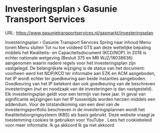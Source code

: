 # Investeringsplan › Gasunie Transport Services

URL: https://www.gasunietransportservices.nl/gasmarkt/investeringsplan

Investeringsplan › Gasunie Transport Services
Spring naar inhoud
Menu tonen
Menu sluiten
Tot nu toe voldeed
GTS
aan deze wettelijke bepaling middels het Kwaliteits- en Capaciteitsdocument (KCD/NOP). In 2018 is echter nationale wetgeving (Besluit 375 en MR WJZ/18038636) aangenomen waarin nadere regels voor het investeringsplan zijn vastgelegd. De belangrijkste wijziging is de status van het document: voorheen werd het NOP/KCD ter informatie aan EZK en ACM aangeboden, het IP wordt echter ter goedkeuring aan beide instanties aangeboden. Goedkeuring van het IP betekent dan ook goedkeuring van de beschreven investeringen (nut en noodzaak van de investeringen is dan vastgesteld).
Elk investeringsplan geldt voor een termijn van twee jaar. In geval van significante wijzigingen kan het IP tussentijds worden herzien middels een addendum.
Voor de totstandkoming van een deel van de investeringsportfolio beschreven in de investeringsplannen wordt het
Kwaliteitsborgingsysteem
(KBS) als basis gebruikt.
Deze website vraagt je toestemming cookies te gebruiken voor
YouTube
. Lees het
cookiebeleid
voor meer informatie.
Ik ga akkoord
Ik ga niet akkoord
